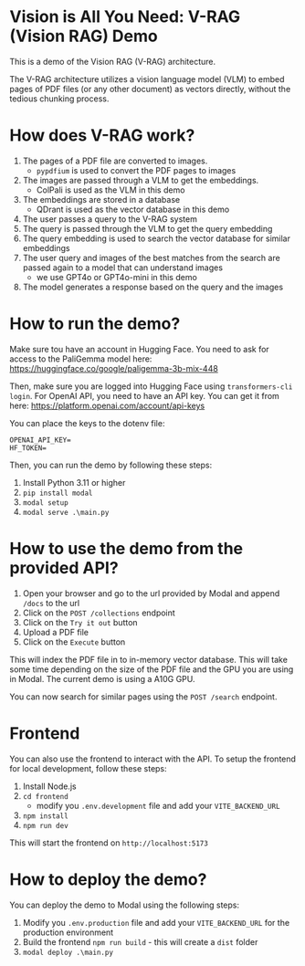 # Vision is All You Need: V-RAG (Vision RAG) Demo

This is a demo of the Vision RAG (V-RAG) architecture.

The V-RAG architecture utilizes a vision language model (VLM) to embed pages of PDF files (or any other document) as vectors directly, without the tedious chunking process.

# How does V-RAG work?

1. The pages of a PDF file are converted to images.
   - `pypdfium` is used to convert the PDF pages to images
2. The images are passed through a VLM to get the embeddings.
   - ColPali is used as the VLM in this demo
3. The embeddings are stored in a database
   - QDrant is used as the vector database in this demo
4. The user passes a query to the V-RAG system
5. The query is passed through the VLM to get the query embedding
6. The query embedding is used to search the vector database for similar embeddings
7. The user query and images of the best matches from the search are passed again to a model that can understand images
   - we use GPT4o or GPT4o-mini in this demo
8. The model generates a response based on the query and the images

# How to run the demo?

Make sure tou have an account in Hugging Face. You need to ask for access to the PaliGemma model here: https://huggingface.co/google/paligemma-3b-mix-448

Then, make sure you are logged into Hugging Face using `transformers-cli login`.
For OpenAI API, you need to have an API key. You can get it from here: https://platform.openai.com/account/api-keys

You can place the keys to the dotenv file:

```
OPENAI_API_KEY=
HF_TOKEN=
```

Then, you can run the demo by following these steps:

1. Install Python 3.11 or higher
2. `pip install modal`
3. `modal setup`
4. `modal serve .\main.py`

# How to use the demo from the provided API?

1. Open your browser and go to the url provided by Modal and append `/docs` to the url
2. Click on the `POST /collections` endpoint
3. Click on the `Try it out` button
4. Upload a PDF file
5. Click on the `Execute` button

This will index the PDF file in to in-memory vector database. This will take some time depending on the size of the PDF file and the GPU you are using in Modal. The current demo is using a A10G GPU.

You can now search for similar pages using the `POST /search` endpoint.

# Frontend

You can also use the frontend to interact with the API. To setup the frontend for local development, follow these steps:

1. Install Node.js
2. `cd frontend`
   - modify you `.env.development` file and add your `VITE_BACKEND_URL`
3. `npm install`
4. `npm run dev`

This will start the frontend on `http://localhost:5173`

# How to deploy the demo?

You can deploy the demo to Modal using the following steps:

1. Modify you `.env.production` file and add your `VITE_BACKEND_URL` for the production environment
2. Build the frontend `npm run build` - this will create a `dist` folder
3. `modal deploy .\main.py`
